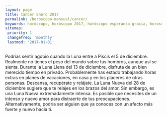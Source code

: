 ```yaml
---
layout: page
title: Cancer Enero 2017 
permalink: /horoscopo-mensual/cancer/
keywords: horóscopo, horóscopo 2017, horóscopo esperanza gracia, horoscop, horóscopos gratis, horoscopo cancer, horoscopo cancer 2017, Tarot, Astrologia, Zodíaco, cancer, horoscopo gratis, horoscopo del mes 
sitemap:
 priority: 1
 changefreq: 'monthly'
 lastmod: '2017-01-01'
---
```


 Podrías sentir agobio cuando la Luna entre a Piscis el 5 de diciembre. Realmente no tienes el peso del mundo sobre tus hombros, aunque así se sienta. Durante la Luna Llena del 13 de diciembre, disfruta de un bien merecido tiempo en privado. Probablemente has estado trabajando horas extras en planes de vacaciones, en casa y en los placeres de otras personas. Descansa, recupérate y relájate. La Luna Nueva del 28 de diciembre sugiere que te relajes en los brazos del amor. Sin embargo, es una Luna Nueva extremadamente intensa. Es posible que necesites de un intenso y nuevo amor para distraerte de tus preocupaciones. Alternativamente, podría ser alguien que ya conoces con un afecto más fuerte y nuevo hacia ti.
